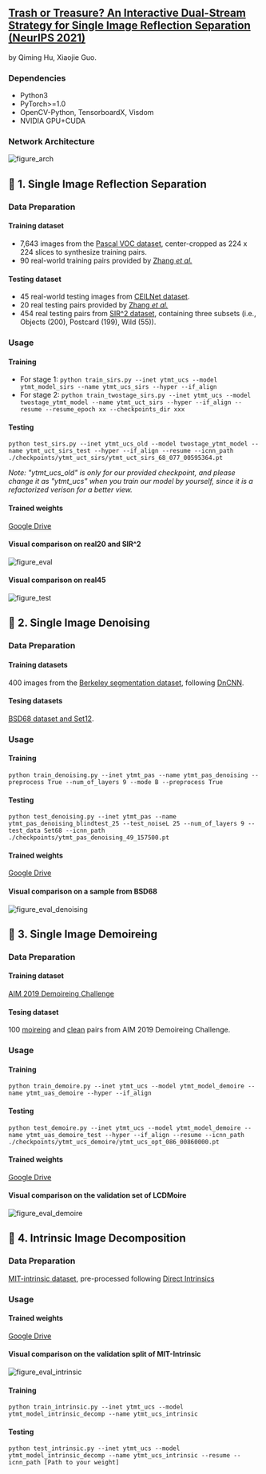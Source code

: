 ## [Trash or Treasure? An Interactive Dual-Stream Strategy for Single Image Reflection Separation (NeurIPS 2021)](https://arxiv.org/abs/2110.10546)
by Qiming Hu, Xiaojie Guo.

### Dependencies
* Python3
* PyTorch>=1.0
* OpenCV-Python, TensorboardX, Visdom
* NVIDIA GPU+CUDA

### Network Architecture
![figure_arch](https://github.com/mingcv/YTMT-Strategy/blob/main/figures/figure_ytmt_networks_final.png)

## :rocket: 1. Single Image Reflection Separation
### Data Preparation

#### Training dataset
* 7,643 images from the
  [Pascal VOC dataset](http://host.robots.ox.ac.uk/pascal/VOC/), center-cropped as 224 x 224 slices to synthesize training pairs.
* 90 real-world training pairs provided by [Zhang *et al.*](https://github.com/ceciliavision/perceptual-reflection-removal)

#### Testing dataset
* 45 real-world testing images from [CEILNet dataset](https://github.com/fqnchina/CEILNet).
* 20 real testing pairs provided by [Zhang *et al.*](https://github.com/ceciliavision/perceptual-reflection-removal)
* 454 real testing pairs from [SIR^2 dataset](https://sir2data.github.io/), containing three subsets (i.e., Objects (200), Postcard (199), Wild (55)). 

### Usage

#### Training 
* For stage 1: ```python train_sirs.py --inet ytmt_ucs --model ytmt_model_sirs --name ytmt_ucs_sirs --hyper --if_align```
* For stage 2: ```python train_twostage_sirs.py --inet ytmt_ucs --model twostage_ytmt_model --name ytmt_uct_sirs --hyper --if_align --resume --resume_epoch xx --checkpoints_dir xxx```

#### Testing 
```python test_sirs.py --inet ytmt_ucs_old --model twostage_ytmt_model --name ytmt_uct_sirs_test --hyper --if_align --resume --icnn_path ./checkpoints/ytmt_uct_sirs/ytmt_uct_sirs_68_077_00595364.pt```

*Note: "ytmt_ucs_old" is only for our provided checkpoint, and please change it as "ytmt_ucs" when you train our model by yourself, since it is a refactorized verison for a better view.*

#### Trained weights
[Google Drive](https://drive.google.com/file/d/1yOKFzhhFUdbKzU3eafYKFLN7AdHqW4_7/view?usp=sharing)

#### Visual comparison on real20 and SIR^2
![figure_eval](https://github.com/mingcv/YTMT-Strategy/blob/main/figures/figure_eval_comparation.png)

#### Visual comparison on real45
![figure_test](https://github.com/mingcv/YTMT-Strategy/blob/main/figures/figure_test_comparation.png)

## :rocket: 2. Single Image Denoising

### Data Preparation

#### Training datasets
400 images from the [Berkeley segmentation dataset](https://www2.eecs.berkeley.edu/Research/Projects/CS/vision/grouping/papers/mftm-iccv01.pdf), following [DnCNN](https://arxiv.org/abs/1608.03981).

#### Tesing datasets
[BSD68 dataset and Set12](https://github.com/SaoYan/DnCNN-PyTorch/tree/master/data). 

### Usage

#### Training 
```python train_denoising.py --inet ytmt_pas --name ytmt_pas_denoising --preprocess True --num_of_layers 9 --mode B --preprocess True```

#### Testing 
```python test_denoising.py --inet ytmt_pas --name ytmt_pas_denoising_blindtest_25 --test_noiseL 25 --num_of_layers 9 --test_data Set68 --icnn_path ./checkpoints/ytmt_pas_denoising_49_157500.pt```

#### Trained weights
[Google Drive](https://drive.google.com/file/d/1FmmUHbWbvTfFlic-gR334cSlesiLZ-e2/view?usp=sharing)

#### Visual comparison on a sample from BSD68
![figure_eval_denoising](https://github.com/mingcv/YTMT-Strategy/blob/main/figures/figure_eval_denoising.png)

## :rocket: 3. Single Image Demoireing
### Data Preparation

#### Training dataset
[AIM 2019 Demoireing Challenge](https://competitions.codalab.org/competitions/20165)

#### Tesing dataset
100 [moireing](https://data.vision.ee.ethz.ch/timofter/AIM19demoire/ValidationMoire.zip) and [clean](https://data.vision.ee.ethz.ch/timofter/AIM19demoire/ValidationClear.zip) pairs from AIM 2019 Demoireing Challenge. 


### Usage

#### Training 
```python train_demoire.py --inet ytmt_ucs --model ytmt_model_demoire --name ytmt_uas_demoire --hyper --if_align```

#### Testing 
```python test_demoire.py --inet ytmt_ucs --model ytmt_model_demoire --name ytmt_uas_demoire_test --hyper --if_align --resume --icnn_path ./checkpoints/ytmt_ucs_demoire/ytmt_ucs_opt_086_00860000.pt```

#### Trained weights
[Google Drive](https://drive.google.com/file/d/16331tan6_1pTli8MNTnC2uoKGcO2cWcv/view?usp=sharing)

#### Visual comparison on the validation set of LCDMoire
![figure_eval_demoire](https://github.com/mingcv/YTMT-Strategy/blob/main/figures/figure_eval_demoire.png)

## :rocket: 4. Intrinsic Image Decomposition
### Data Preparation

[MIT-intrinsic dataset](https://github.com/davidstutz/grosse2009-intrinsic-images), pre-processed following [Direct Intrinsics](https://github.com/tnarihi/direct-intrinsics/tree/master/data/mit)

### Usage

#### Trained weights
[Google Drive](https://drive.google.com/file/d/1sor46AYKgp8rQ7fGScsm1cZzLgRjAWuk/view?usp=sharing)

#### Visual comparison on the validation split of MIT-Intrinsic

![figure_eval_intrinsic](https://github.com/mingcv/YTMT-Strategy/blob/main/figures/figure_eval_intrinsic_decomp.png)

#### Training 
```python train_intrinsic.py --inet ytmt_ucs --model ytmt_model_intrinsic_decomp --name ytmt_ucs_intrinsic```

#### Testing
```python test_intrinsic.py --inet ytmt_ucs --model ytmt_model_intrinsic_decomp --name ytmt_ucs_intrinsic --resume --icnn_path [Path to your weight]```
